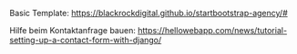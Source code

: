 Basic Template: https://blackrockdigital.github.io/startbootstrap-agency/#

Hilfe beim Kontaktanfrage bauen: https://hellowebapp.com/news/tutorial-setting-up-a-contact-form-with-django/